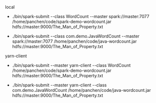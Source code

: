 local 
- ./bin/spark-submit --class WordCount --master spark://master:7077 /home/panchen/code/spark-demo-wordcount.jar hdfs://master:9000/The_Man_of_Property.txt 

- ./bin/spark-submit --class com.demo.JavaWordCount --master spark://master:7077 /home/panchen/code/java-wordcount.jar hdfs://master:9000/The_Man_of_Property.txt


yarn-client 
- ./bin/spark-submit --master yarn-client --class WordCount /home/panchen/code/spark-demo-wordcount.jar hdfs://master:9000/The_Man_of_Property.txt
 
- ./bin/spark-submit --master yarn-client --class com.demo.JavaWordCount /home/panchen/code/java-wordcount.jar hdfs://master:9000/The_Man_of_Property.txt